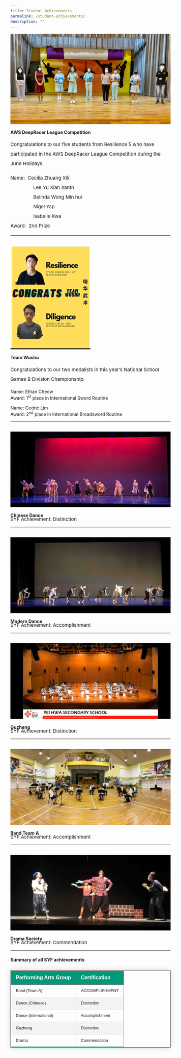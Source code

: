 ```yaml
---
title: Student Achievements
permalink: /student-achievements/
description: ""
---
```

<img src="/images/sa1.jpg">
<p><strong>AWS DeepRacer League Competition</strong></p>
<p style="font-size:15px; line-height:2;">Congratulations to our five students from Resilience 5 who&nbsp;have participated in the AWS DeepRacer League Competition during the June Holidays.</p>
<p style="font-size:15px; line-height:2;">Name:
         &nbsp;Cecilia Zhuang Xili <br>
     &nbsp;&nbsp;&nbsp;&nbsp;&nbsp;&nbsp;&nbsp;&nbsp; &nbsp;&nbsp;&nbsp; &nbsp;&nbsp;&nbsp;&nbsp;Lee Yu Xian Xanth<br>
&nbsp;&nbsp;&nbsp;&nbsp;&nbsp;&nbsp;&nbsp;&nbsp;&nbsp;&nbsp;&nbsp;&nbsp;&nbsp;&nbsp;&nbsp;&nbsp;&nbsp;Belinda Wong Min hui<br>
&nbsp;&nbsp;&nbsp;&nbsp;&nbsp;&nbsp;&nbsp;&nbsp;&nbsp;&nbsp;&nbsp;&nbsp;&nbsp;&nbsp;&nbsp;&nbsp;&nbsp;Nigel Yap<br>
&nbsp;&nbsp;&nbsp;&nbsp;&nbsp;&nbsp;&nbsp;&nbsp;&nbsp;&nbsp;&nbsp;&nbsp;&nbsp;&nbsp;&nbsp;&nbsp;&nbsp;Isabelle Kwa<br>
Award: &nbsp;2nd Prize</p>

<hr>

<br>

<img style="width: 50%;" src="/images/sa2.jpg" />
<p><strong>Team Wushu</strong></p>

<p style="font-size:15px; line-height:2;">Congratulations to our two medalists in this year&rsquo;s National School Games B Division Championship.</p>

<p>Name: Ethan Cheow<br>
Award: 1<sup>st</sup>&nbsp;place in International Sword Routine</p>

<p>Name: Cedric Lim<br>
Award: 2<sup>nd</sup>&nbsp;place in International Broadsword Routine</p>

<hr>
<br>

<img src="/images/sa3.jpg">
<p><strong>Chinese Dance</strong>
<p style="font-size:15px; margin-top:-20px;">SYF Achievement: Distinction</p>

<hr>
<br>

<img src="/images/sa4.jpg">
<p><strong>Modern Dance</strong></p>
<p style="font-size:15px; margin-top:-20px;">SYF Achievement: Accomplishment</p>

<hr>
<br>

<img src="/images/sa5.jpg">
<p><strong>Guzheng</strong></p>
<p style="font-size:15px; margin-top:-20px;">SYF Achievement: Distinction</p>

<hr>
<br>

<img src="/images/sa6.jpg">
<p><strong>Band Team A</strong></p>
<p style="font-size:15px; margin-top:-20px;">SYF Achievement: Accomplishment</p>

<hr>
<br>

<img src="/images/sa7.jpg">
<p><strong>Drama Society</strong></p>
<p style="font-size:15px; margin-top:-20px;">SYF Achievement: Commendation&nbsp;</p>

<hr>

<h4><strong>Summary of all SYF achievements</strong></h4>

<table border="1" style="border-collapse: collapse;margin: 25px 0;font-size: 0.9em;font-family: sans-serif;min-width: 400px; box-shadow: 0 0 20px rgba(0, 0, 0, 0.15);">
	
<thead style="background-color: #009879; font-weight: bold; font-size: 16px;">
		<tr>
			<td style="text-align:left;color:white;padding:12px 15px;">Performing Arts Group</td>
			<td style="text-align:left;color:white;padding:12px 15px;">Certification</td>
		</tr>
	</thead>

<tbody>
	
<tr style="border-bottom: 1px solid #dddddd;">
<td style="padding: 12px 15px;">Band (Team A)</td>
<td style="padding: 12px 15px;">ACCOMPLISHMENT</td>
	</tr>
	
<tr style ="background-color: #f3f3f3;border-bottom: 1px solid #dddddd;">
<td style="padding: 12px 15px;">Dance (Chinese)</td>
<td style="padding: 12px 15px;">Distinction</td>
</tr>
	
<tr style="border-bottom: 1px solid #dddddd;">
<td style="padding: 12px 15px;">Dance (International)</td>
<td style="padding: 12px 15px;">Accomplishment</td>
</tr>
	
<tr style ="background-color: #f3f3f3;border-bottom: 1px solid #dddddd;">
<td style="padding: 12px 15px;">Guzheng</td>
<td style="padding: 12px 15px;">Distinction</td>
</tr>

<tr style="border-bottom: 2px solid #009879;     ">
<td style="padding: 12px 15px;">Drama</td>
<td style="padding: 12px 15px;">Commendation</td>
</tr>
	
</tbody>
</table>